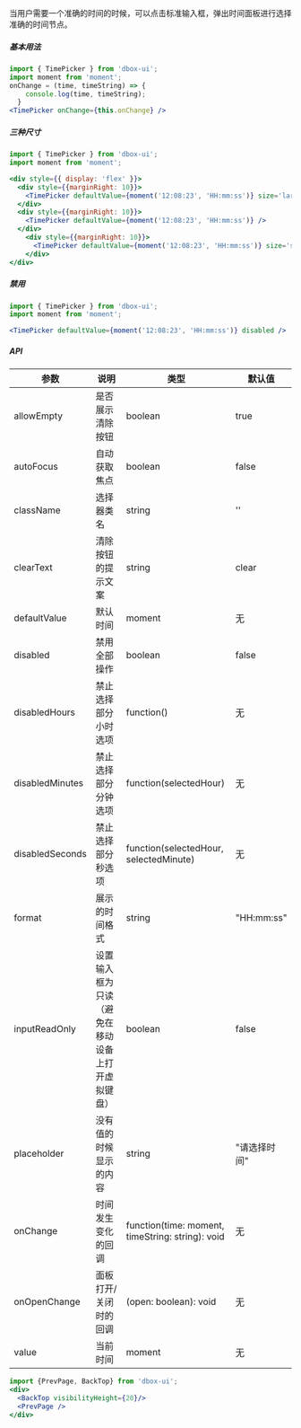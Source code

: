 
当用户需要一个准确的时间的时候，可以点击标准输入框，弹出时间面板进行选择准确的时间节点。

##### **基本用法**

```jsx
import { TimePicker } from 'dbox-ui';
import moment from 'moment';
onChange = (time, timeString) => {
    console.log(time, timeString);
  }
<TimePicker onChange={this.onChange} />
```

##### **三种尺寸**

```jsx
import { TimePicker } from 'dbox-ui';
import moment from 'moment';

<div style={{ display: 'flex' }}>
  <div style={{marginRight: 10}}>
    <TimePicker defaultValue={moment('12:08:23', 'HH:mm:ss')} size='large' />
  </div>
  <div style={{marginRight: 10}}>
    <TimePicker defaultValue={moment('12:08:23', 'HH:mm:ss')} />
  </div>
    <div style={{marginRight: 10}}>
      <TimePicker defaultValue={moment('12:08:23', 'HH:mm:ss')} size='small' />
    </div>
</div>
```

##### **禁用**

```jsx
import { TimePicker } from 'dbox-ui';
import moment from 'moment';

<TimePicker defaultValue={moment('12:08:23', 'HH:mm:ss')} disabled />
```

##### **API**

| 参数 | 说明 | 类型 | 默认值 |
| --- | --- | --- | --- |
| allowEmpty | 是否展示清除按钮 | boolean | true |
| autoFocus | 自动获取焦点 | boolean | false |
| className | 选择器类名 | string | '' |
| clearText | 清除按钮的提示文案 | string | clear |
| defaultValue | 默认时间 | moment | 无 |
| disabled | 禁用全部操作 | boolean | false |
| disabledHours | 禁止选择部分小时选项 | function() | 无 |
| disabledMinutes | 禁止选择部分分钟选项 | function(selectedHour) | 无 |
| disabledSeconds | 禁止选择部分秒选项 | function(selectedHour, selectedMinute) | 无 |
| format | 展示的时间格式 | string | "HH:mm:ss" |
| inputReadOnly | 设置输入框为只读（避免在移动设备上打开虚拟键盘） | boolean | false |
| placeholder | 没有值的时候显示的内容 | string | "请选择时间" |
| onChange | 时间发生变化的回调 | function(time: moment, timeString: string): void | 无 |
| onOpenChange | 面板打开/关闭时的回调 | (open: boolean): void | 无 |
| value | 当前时间 | moment | 无 |


```jsx noeditor
import {PrevPage, BackTop} from 'dbox-ui';
<div>
  <BackTop visibilityHeight={20}/>
  <PrevPage />
</div>
```
